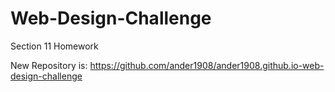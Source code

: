 # Web-Design-Challenge
Section 11 Homework

New Repository is: https://github.com/ander1908/ander1908.github.io-web-design-challenge
